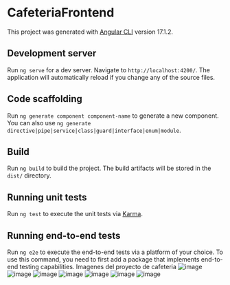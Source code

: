 # CafeteriaFrontend

This project was generated with [Angular CLI](https://github.com/angular/angular-cli) version 17.1.2.

## Development server

Run `ng serve` for a dev server. Navigate to `http://localhost:4200/`. The application will automatically reload if you change any of the source files.

## Code scaffolding

Run `ng generate component component-name` to generate a new component. You can also use `ng generate directive|pipe|service|class|guard|interface|enum|module`.

## Build

Run `ng build` to build the project. The build artifacts will be stored in the `dist/` directory.

## Running unit tests

Run `ng test` to execute the unit tests via [Karma](https://karma-runner.github.io).

## Running end-to-end tests

Run `ng e2e` to execute the end-to-end tests via a platform of your choice. To use this command, you need to first add a package that implements end-to-end testing capabilities.
Imagenes del proyecto de cafeteria
![image](https://github.com/JoseMig02/CafeteriaFrontend/assets/159935567/77c4d4f3-0838-4acb-b95d-fb524b96a776)
![image](https://github.com/JoseMig02/CafeteriaFrontend/assets/159935567/4ebb63b1-2d23-460a-ba79-9d055535e862)
![image](https://github.com/JoseMig02/CafeteriaFrontend/assets/159935567/79cf889d-7adc-4e1f-b42c-8377de52469e)
![image](https://github.com/JoseMig02/CafeteriaFrontend/assets/159935567/1e86f073-eb64-46f8-bbae-dc3086fcca75)
![image](https://github.com/JoseMig02/CafeteriaFrontend/assets/159935567/e4097d76-887e-4c82-b677-203c55fb233b)
![image](https://github.com/JoseMig02/CafeteriaFrontend/assets/159935567/e4a8b859-6f9d-4cde-b125-d6199f43956c)
![image](https://github.com/JoseMig02/CafeteriaFrontend/assets/159935567/9d02ed39-64ab-48c4-82a0-1286a1f2d025)







